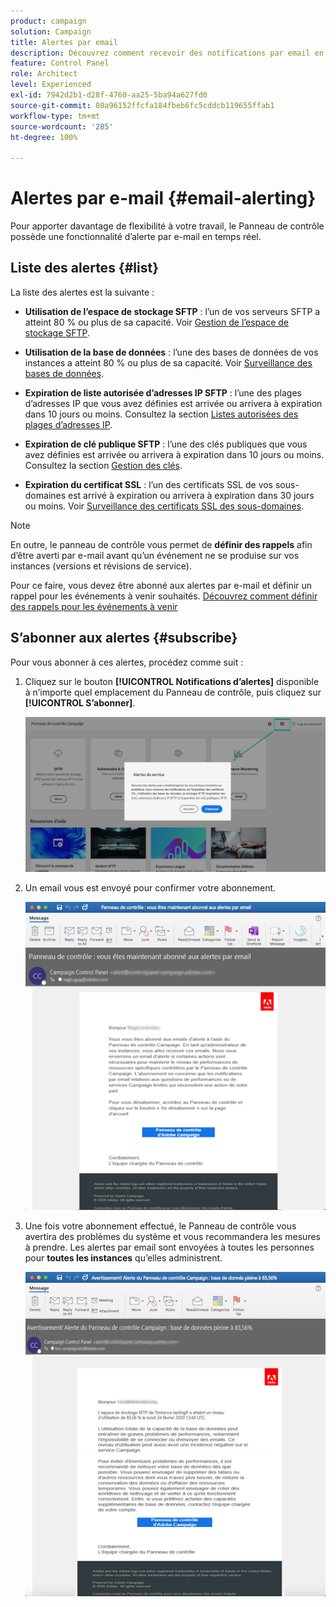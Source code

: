 ```yaml
---
product: campaign
solution: Campaign
title: Alertes par email
description: Découvrez comment recevoir des notifications par email en cas de problèmes liés à vos instances Campaign
feature: Control Panel
role: Architect
level: Experienced
exl-id: 7942d2b1-d28f-4760-aa25-5ba94a627fd0
source-git-commit: 80a96152ffcfa184fbeb6fc5cddcb119655ffab1
workflow-type: tm+mt
source-wordcount: '285'
ht-degree: 100%

---
```


# Alertes par e-mail {#email-alerting}

Pour apporter davantage de flexibilité à votre travail, le Panneau de contrôle possède une fonctionnalité d’alerte par e-mail en temps réel.

## Liste des alertes {#list}

La liste des alertes est la suivante :

* **Utilisation de l’espace de stockage SFTP** : l’un de vos serveurs SFTP a atteint 80 % ou plus de sa capacité. Voir [Gestion de l’espace de stockage SFTP](../../sftp/using/sftp-storage-management.md).

* **Utilisation de la base de données** : l’une des bases de données de vos instances a atteint 80 % ou plus de sa capacité. Voir [Surveillance des bases de données](../../performance-monitoring/using/database-monitoring.md).

* **Expiration de liste autorisée d’adresses IP SFTP** : l’une des plages d’adresses IP que vous avez définies est arrivée ou arrivera à expiration dans 10 jours ou moins. Consultez la section [Listes autorisées des plages d’adresses IP](../../sftp/using/ip-range-allow-listing.md).

* **Expiration de clé publique SFTP** : l’une des clés publiques que vous avez définies est arrivée ou arrivera à expiration dans 10 jours ou moins. Consultez la section [Gestion des clés](../../sftp/using/key-management.md).

* **Expiration du certificat SSL** : l’un des certificats SSL de vos sous-domaines est arrivé à expiration ou arrivera à expiration dans 30 jours ou moins. Voir [Surveillance des certificats SSL des sous-domaines](../../subdomains-certificates/using/monitoring-ssl-certificates.md).

<!--* **Long running Queries**: A query has been running for more than 24 hours on one of your instances. See [Monitoring active queries](database-active-queries.md).-->

>[!NOTE]
>
>En outre, le panneau de contrôle vous permet de **définir des rappels** afin d’être averti par e-mail avant qu’un événement ne se produise sur vos instances (versions et révisions de service).
>
>Pour ce faire, vous devez être abonné aux alertes par e-mail et définir un rappel pour les événements à venir souhaités. [Découvrez comment définir des rappels pour les événements à venir](../../service-events/service-events.md#reminders)

## S’abonner aux alertes {#subscribe}

Pour vous abonner à ces alertes, procédez comme suit :

1. Cliquez sur le bouton **[!UICONTROL Notifications d’alertes]** disponible à n’importe quel emplacement du Panneau de contrôle, puis cliquez sur **[!UICONTROL S’abonner]**.

   ![](assets/subscribing.png)

1. Un email vous est envoyé pour confirmer votre abonnement.

   ![](assets/email_subscription.png)

1. Une fois votre abonnement effectué, le Panneau de contrôle vous avertira des problèmes du système et vous recommandera les mesures à prendre. Les alertes par email sont envoyées à toutes les personnes pour **toutes les instances** qu’elles administrent.

   ![](assets/alert_sample.png)
